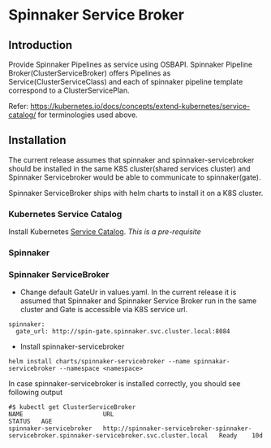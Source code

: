 # Spinnaker Service Broker

## Introduction
Provide Spinnaker Pipelines as service using OSBAPI. Spinnaker Pipeline Broker(ClusterServiceBroker) offers Pipelines
as Service(ClusterServiceClass) and each of spinnaker pipeline template correspond to a ClusterServicePlan.

Refer: https://kubernetes.io/docs/concepts/extend-kubernetes/service-catalog/ for terminologies used above.

## Installation
The current release assumes that spinnaker and spinnaker-servicebroker should be installed in the same K8S cluster(shared services cluster) and Spinnaker Servicebroker would be able to communicate to spinnaker(gate).

Spinnaker ServiceBroker ships with helm charts to install it on a K8S cluster.

### Kubernetes Service Catalog
Install Kubernetes [Service Catalog](!https://kubernetes.io/docs/tasks/service-catalog/install-service-catalog-using-helm/). *This is a pre-requisite*

### Spinnaker


### Spinnaker ServiceBroker

  * Change default GateUr in values.yaml. In the current release it is assumed that Spinnaker and Spinnaker Service Broker run in the
    same cluster and Gate is accessible via K8S service url.
  ```
  spinnaker:
    gate_url: http://spin-gate.spinnaker.svc.cluster.local:8084
  ```
  * Install spinnaker-servicebroker
```
helm install charts/spinnaker-servicebroker --name spinnakar-servicebroker --namespace <namespace>
```
  In case spinnaker-servicebroker is installed correctly, you should see following output
  ```
  #$ kubectl get ClusterServiceBroker
  NAME                      URL                                                                                                STATUS   AGE
  spinnaker-servicebroker   http://spinnaker-servicebroker-spinnaker-servicebroker.spinnaker-servicebroker.svc.cluster.local   Ready    10d
  ```